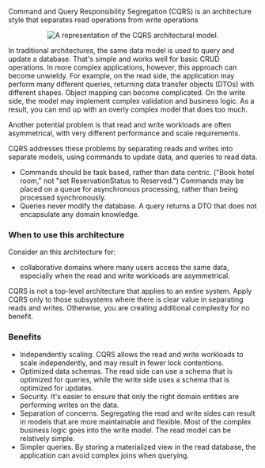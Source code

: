 
Command and Query Responsibility Segregation (CQRS) is an architecture style that separates read operations from write operations

<p style="text-align:center;"><img src="../Linked_Image_Files/cqrs.png" alt="A representation of the CQRS architectural model."></p>

In traditional architectures, the same data model is used to query and update a database. That's simple and works well for basic CRUD operations. In more complex applications, however, this approach can become unwieldy. For example, on the read side, the application may perform many different queries, returning data transfer objects (DTOs) with different shapes. Object mapping can become complicated. On the write side, the model may implement complex validation and business logic. As a result, you can end up with an overly complex model that does too much.

Another potential problem is that read and write workloads are often asymmetrical, with very different performance and scale requirements.

CQRS addresses these problems by separating reads and writes into separate models, using commands to update data, and queries to read data.
- Commands should be task based, rather than data centric. ("Book hotel room," not "set ReservationStatus to Reserved.") Commands may be placed on a queue for asynchronous processing, rather than being processed synchronously.
- Queries never modify the database. A query returns a DTO that does not encapsulate any domain knowledge.


### When to use this architecture
Consider an this architecture for:
- collaborative domains where many users access the same data, especially when the read and write workloads are asymmetrical.

CQRS is not a top-level architecture that applies to an entire system. Apply CQRS only to those subsystems where there is clear value in separating reads and writes. Otherwise, you are creating additional complexity for no benefit.

### Benefits
- Independently scaling. CQRS allows the read and write workloads to scale independently, and may result in fewer lock contentions.
- Optimized data schemas. The read side can use a schema that is optimized for queries, while the write side uses a schema that is optimized for updates.
- Security. It's easier to ensure that only the right domain entities are performing writes on the data.
- Separation of concerns. Segregating the read and write sides can result in models that are more maintainable and flexible. Most of the complex business logic goes into the write model. The read model can be relatively simple.
- Simpler queries. By storing a materialized view in the read database, the application can avoid complex joins when querying.